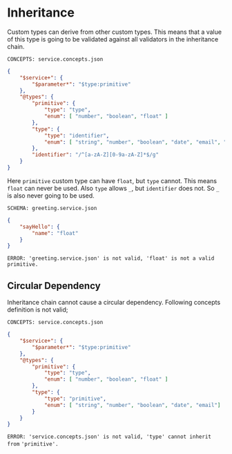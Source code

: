 # Inheritance

Custom types can derive from other custom types. This means that a value of this
type is going to be validated against all validators in the inheritance chain.

`CONCEPTS: service.concepts.json`

```json
{
    "$service+": {
        "$parameter*": "$type:primitive"
    },
    "@types": {
        "primitive": {
            "type": "type",
            "enum": [ "number", "boolean", "float" ]
        },
        "type": {
            "type": "identifier",
            "enum": [ "string", "number", "boolean", "date", "email", "_" ]
        },
        "identifier": "/^[a-zA-Z][0-9a-zA-Z]*$/g"
    }
}
```

Here `primitive` custom type can have `float`, but `type` cannot. This means
`float` can never be used. Also `type` allows `_`, but `identifier` does not. So
`_` is also never going to be used.

`SCHEMA: greeting.service.json`

```json
{
    "sayHello": {
        "name": "float"
    }
}
```

`ERROR: 'greeting.service.json' is not valid, 'float' is not a valid primitive.`

## Circular Dependency

Inheritance chain cannot cause a circular dependency. Following concepts
definition is not valid;

`CONCEPTS: service.concepts.json`

```json
{
    "$service+": {
        "$parameter*": "$type:primitive"
    },
    "@types": {
        "primitive": {
            "type": "type",
            "enum": [ "number", "boolean", "float" ]
        },
        "type": {
            "type": "primitive",
            "enum": [ "string", "number", "boolean", "date", "email"]
        }
    }
}
```

`ERROR: 'service.concepts.json' is not valid, 'type' cannot inherit from`
`'primitive'.`
